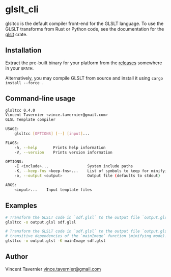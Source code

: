 # glslt_cli

glsltcc is the default compiler front-end for the GLSLT language. To use the GLSLT transforms
from Rust or Python code, see the documentation for the
[glslt](https://vtavernier.github.io/glslt/doc/glslt/) crate.

## Installation

Extract the pre-built binary for your platform from the
[releases](https://github.com/vtavernier/glslt/releases/) somewhere in your `$PATH`.

Alternatively, you may compile GLSLT from source and install it using `cargo install --force .`

## Command-line usage

```bash
glsltcc 0.4.0
Vincent Tavernier <vince.tavernier@gmail.com>
GLSL Template compiler

USAGE:
    glsltcc [OPTIONS] [--] [input]...

FLAGS:
    -h, --help       Prints help information
    -V, --version    Prints version information

OPTIONS:
    -I <include>...                 System include paths
    -K, --keep-fns <keep-fns>...    List of symbols to keep for minifying mode
    -o, --output <output>           Output file (defaults to stdout)

ARGS:
    <input>...    Input template files
```

## Examples

```bash
# Transform the GLSLT code in `sdf.glsl` to the output file `output.glsl`
glsltcc -o output.glsl sdf.glsl

# Transform the GLSLT code in `sdf.glsl` to the output file `output.glsl`. Only keep
# transitive dependencies of the `mainImage` function (minifying mode).
glsltcc -o output.glsl -K mainImage sdf.glsl
```

## Author

Vincent Tavernier <vince.tavernier@gmail.com>
